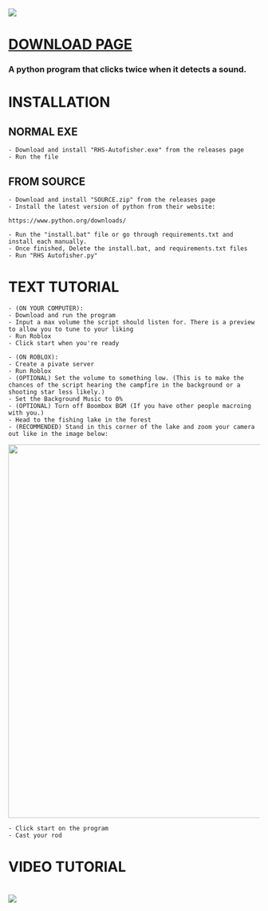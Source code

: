 # [<img src="https://github.com/user-attachments/assets/3e564c2c-85af-42cf-99b2-98b82c4d1a0f">](https://www.youtube.com/watch?v=q_D44PAEWBU)

# [DOWNLOAD PAGE](https://github.com/Hexaraxia/RHS-Autofisher/releases) 
### A python program that clicks twice when it detects a sound.

# INSTALLATION
## NORMAL EXE
    - Download and install "RHS-Autofisher.exe" from the releases page
    - Run the file
## FROM SOURCE
    - Download and install "SOURCE.zip" from the releases page
    - Install the latest version of python from their website:
    
    https://www.python.org/downloads/
    
    - Run the "install.bat" file or go through requirements.txt and install each manually.
	- Once finished, Delete the install.bat, and requirements.txt files
    - Run "RHS Autofisher.py"

# TEXT TUTORIAL
    - (ON YOUR COMPUTER):
    - Download and run the program
    - Input a max volume the script should listen for. There is a preview to allow you to tune to your liking
    - Run Roblox
    - Click start when you're ready
      
    - (ON ROBLOX):
    - Create a pivate server
    - Run Roblox
    - (OPTIONAL) Set the volume to something low. (This is to make the chances of the script hearing the campfire in the background or a shooting star less likely.)
    - Set the Background Music to 0%
    - (OPTIONAL) Turn off Boombox BGM (If you have other people macroing with you.)
    - Head to the fishing lake in the forest
    - (RECOMMENDED) Stand in this corner of the lake and zoom your camera out like in the image below:
    
<img src="https://github.com/user-attachments/assets/a92d2eb7-29ae-4f7f-8a2f-b3395928e411" width="750">

    - Click start on the program
    - Cast your rod
    
# VIDEO TUTORIAL
# [<img src="https://github.com/user-attachments/assets/db336dd6-e4a8-4c50-8467-3f8a7face7c5">](https://www.youtube.com/watch?v=hwFtkvmuDjA&t=108s)
